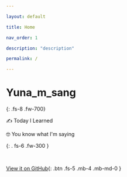 ```yaml
---

layout: default

title: Home

nav_order: 1

description: "description"

permalink: /

---
```




# Yuna_m_sang

{: .fs-8 .fw-700}



✍ Today I Learned

🤓 You know what I'm saying

{: . fs-6 .fw-300 }



<br>

 [View it on GitHub](https://github.com/Jin-Yuna){: .btn .fs-5 .mb-4 .mb-md-0 }



